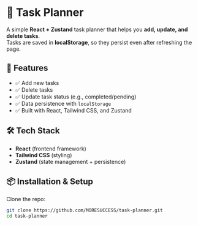 # 📝 Task Planner

A simple **React + Zustand** task planner that helps you **add, update, and delete tasks**.  
Tasks are saved in **localStorage**, so they persist even after refreshing the page.  

## 🚀 Features
- ✅ Add new tasks  
- ✅ Delete tasks  
- ✅ Update task status (e.g., completed/pending)  
- ✅ Data persistence with `localStorage`  
- ✅ Built with React, Tailwind CSS, and Zustand  

## 🛠️ Tech Stack
- **React** (frontend framework)  
- **Tailwind CSS** (styling)  
- **Zustand** (state management + persistence)  

## 📦 Installation & Setup

Clone the repo:
```bash
git clone https://github.com/MORESUCCESS/task-planner.git
cd task-planner
